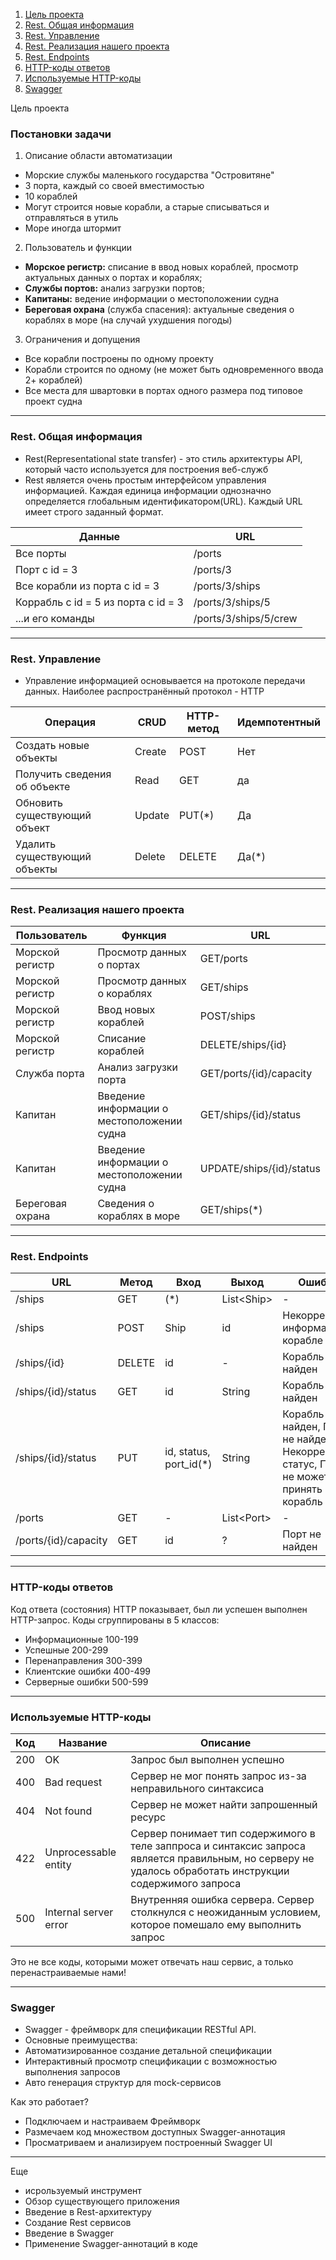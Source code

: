 1. [Цель проекта](#introduction)
2. [Rest. Общая информация](#introduction2)
3. [Rest. Управление](#introduction3)
4. [Rest. Реализация нашего проекта](#introduction4)
5. [Rest. Endpoints](#introduction5)
6. [HTTP-коды ответов](#introduction6)
7. [Используемые HTTP-коды](#introduction7)
8. [Swagger](#introduction8)


Цель проекта <a name="introduction"></a>
###  Постановки задачи
1. Описание области автоматизации
 - Морские службы маленького государства "Островитяне"
 - 3 порта, каждый со своей вместимостью
 - 10 кораблей
 - Могут строится новые корабли, а старые списываться и отправляться в утиль
 - Море иногда штормит
2. Пользователь и функции
 - **Морское регистр:** списание в ввод новых кораблей, просмотр актуальных данных о портах и кораблях;
 - **Службы портов:** анализ загрузки портов;
 - **Капитаны:** ведение информации о местоположении судна
 - **Береговая охрана** (служба спасения): актуальные сведения о кораблях в море (на случай ухудшения погоды)
3. Ограничения и допущения
 - Все корабли построены по одному проекту
 - Корабли строится по одному (не может быть одновременного ввода 2+ кораблей)
 - Все места для швартовки в портах одного размера под типовое проект судна

_____



### Rest. Общая информация <a name="introduction2"></a>
- Rest(Representational state transfer) - это стиль архитектуры API, который часто используется для построения веб-служб
- Rest является очень простым интерфейсом управления информацией. Каждая единица информации однозначно определяется глобальным идентификатором(URL). Каждый URL имеет строго заданный формат.

| Данные | URL |
|----------------|---------|
| Все порты | /ports |
| Порт с id = 3 | /ports/3 |
| Все корабли из порта с id = 3 | /ports/3/ships |
| Коррабль с id = 5 из порта с id = 3 | /ports/3/ships/5 |
| ...и его команды | /ports/3/ships/5/crew |

______


### Rest. Управление  <a name="introduction3"></a>
- Управление информацией основывается на протоколе передачи данных. Наиболее распространённый  протокол - HTTP

| Операция | CRUD | HTTP-метод | Идемпотентный |
|----------------|---------|---------|---------|
| Создать новые объекты | Create | POST | Нет |
| Получить сведения об объекте | Read | GET | да |
| Обновить существующий объект | Update | PUT(\*) | Да |
| Удалить существующий объекты | Delete | DELETE | Да(\*) |

_____

### Rest. Реализация нашего проекта <a name="introduction4"></a>
| Пользователь | Функция | URL |
|----------------|---------|---------|
| Морской регистр | Просмотр данных о портах | GET/ports |
| Морской регистр | Просмотр данных о кораблях | GET/ships |
| Морской регистр | Ввод новых кораблей | POST/ships |
| Морской регистр | Списание кораблей | DELETE/ships/{id} |
| Служба порта | Анализ загрузки порта | GET/ports/{id}/capacity |
| Капитан | Введение информации о местоположении судна | GET/ships/{id}/status |
| Капитан | Введение информации о местоположении судна | UPDATE/ships/{id}/status |
| Береговая охрана | Сведения о кораблях в море | GET/ships(\*) |

_________

### Rest. Endpoints <a name="introduction5"></a>
| URL | Метод | Вход | Выход |Ошибки |
|----------------|---------|---------|---------|---------|
| /ships | GET | (\*) | List\<Ship> |  - |
| /ships  | POST | Ship | id | Некорректная информация о корабле |
| /ships/{id} | DELETE | id | - | Корабль не найден |
| /ships/{id}/status  | GET | id | String | Корабль не найден |
| /ships/{id}/status  | PUT | id, status, port_id(\*) | String |Корабль не найден, Порт не найден, Некорректный статус, Порт не может принять корабль |
| /ports | GET | - | List\<Port> | - |
| /ports/{id}/capacity | GET | id | ? |  Порт не найден |

____

### HTTP-коды ответов <a name="introduction6"></a>
Код ответа (состояния) HTTP показывает, был ли успешен выполнен HTTP-запрос. Коды сгруппированы в 5 классов:
- Информационные  100-199
- Успешные 200-299
- Перенаправления 300-399
- Клиентские ошибки 400-499
- Серверные ошибки 500-599

_____

### Используемые HTTP-коды <a name="introduction7"></a>
| Код | Название | Описание |
|----------------|---------|---------|
| 200 | OK | Запрос был выполнен успешно |
| 400 | Bad request | Сервер не мог понять запрос из-за неправильного синтаксиса |
| 404 | Not found | Сервер не может найти запрошенный ресурс |
| 422 | Unprocessable entity | Сервер понимает тип содержимого в теле заппроса и синтаксис запроса является правильным, но серверу не удалось обработать инструкции содержимого запроса |
| 500 | Internal server error | Внутренняя ошибка сервера. Сервер столкнулся с неожиданным условием, которое помешало ему выполнить запрос |

Это не все коды, которыми может отвечать наш сервис, а только перенастраиваемые нами!

______


### Swagger <a name="introduction8"></a>
- Swagger - фреймворк для спецификации RESTful API.
- Основные преимущества:
- Автоматизированное создание детальной спецификации
- Интерактивный просмотр спецификации с возможностью выполнения запросов
- Авто генерация  структур для mock-сервисов

Как это работает?
- Подключаем и настраиваем Фреймворк
- Размечаем код множеством доступных Swagger-аннотация
- Просматриваем и анализируем построенный Swagger UI

______









 Еще
- исрользуемый инструмент
- Обзор существующего приложения
- Введение в Rest-архитектуру
- Создание Rest сервисов
- Введение в Swagger
- Применение Swagger-аннотаций в коде
